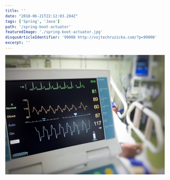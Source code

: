 ```yaml
---
title: ''
date: "2018-06-21T22:12:03.284Z"
tags: ['Spring', 'Java']
path: '/spring-boot-actuator'
featuredImage: './spring-boot-actuator.jpg'
disqusArticleIdentifier: '99008 http://vojtechruzicka.com/?p=99008'
excerpt: ''
---
```


![Spring Boot Actuator](./spring-boot-actuator.jpg)